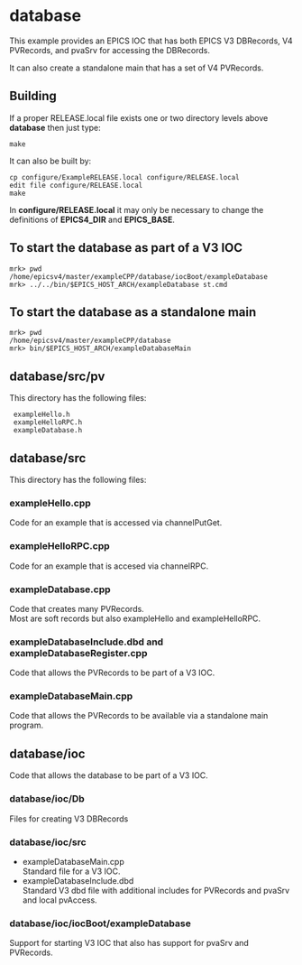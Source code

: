 # database

This example provides an EPICS IOC that has both EPICS V3 DBRecords, V4 PVRecords, and pvaSrv for accessing the DBRecords.

It can also create a standalone main that has a set of V4 PVRecords.


## Building

If a proper RELEASE.local file exists one or two directory levels above **database**
then just type:

    make

It can also be built by:

    cp configure/ExampleRELEASE.local configure/RELEASE.local
    edit file configure/RELEASE.local
    make

In **configure/RELEASE.local** it may only be necessary to change the definitions
of **EPICS4_DIR** and **EPICS_BASE**.


## To start the database as part of a V3 IOC

    mrk> pwd
    /home/epicsv4/master/exampleCPP/database/iocBoot/exampleDatabase
    mrk> ../../bin/$EPICS_HOST_ARCH/exampleDatabase st.cmd 

## To start the database as a standalone main

    mrk> pwd
    /home/epicsv4/master/exampleCPP/database
    mrk> bin/$EPICS_HOST_ARCH/exampleDatabaseMain

## database/src/pv

This directory has the following files:

     exampleHello.h
     exampleHelloRPC.h
     exampleDatabase.h
  

## database/src

This directory has the following files:

### exampleHello.cpp
   
Code for an example that is accessed via channelPutGet.

### exampleHelloRPC.cpp
   
Code for an example that is accesed via channelRPC.

### exampleDatabase.cpp 
  
Code that creates many PVRecords.    
Most are soft records but also exampleHello and exampleHelloRPC.

### exampleDatabaseInclude.dbd and exampleDatabaseRegister.cpp
 
Code that allows the PVRecords to be part of a V3 IOC.

### exampleDatabaseMain.cpp

Code that allows the PVRecords to be available via a standalone main program.

## database/ioc

Code that allows the database to be part of a V3 IOC.

### database/ioc/Db


Files for creating V3 DBRecords

### database/ioc/src

* exampleDatabaseMain.cpp   
Standard file for a V3 IOC.
* exampleDatabaseInclude.dbd    
Standard V3 dbd file with additional includes for PVRecords and pvaSrv and local pvAccess.

### database/ioc/iocBoot/exampleDatabase

Support for starting V3 IOC that also has support for pvaSrv and PVRecords.



